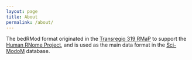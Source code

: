 ```yaml
---
layout: page
title: About
permalink: /about/
---
```


The bedRMod format originated in the [Transregio 319 RMaP](https://www.trr319-rmap.de) to support the [Human RNome Project](https://humanrnomeproject.org), and is used as the main data format in the [Sci-ModoM](https://scimodom.dieterichlab.org/) database. 
